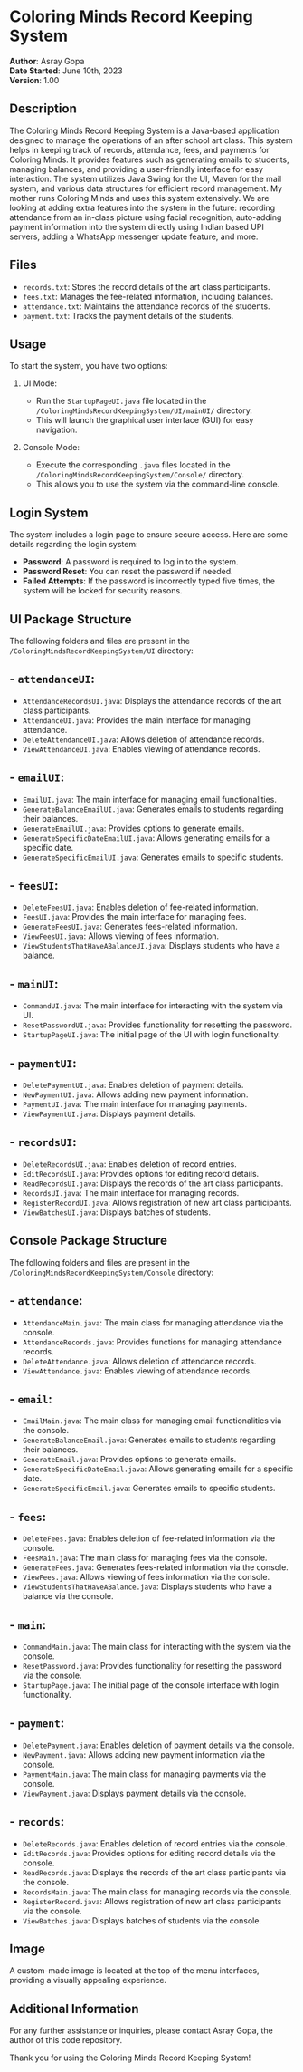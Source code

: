 # Coloring Minds Record Keeping System

**Author**: Asray Gopa  
**Date Started**: June 10th, 2023  
**Version**: 1.00  

## Description
The Coloring Minds Record Keeping System is a Java-based application designed to manage the operations of an after school art class. This system helps in keeping track of records, attendance, fees, and payments for Coloring Minds. It provides features such as generating emails to students, managing balances, and providing a user-friendly interface for easy interaction. The system utilizes Java Swing for the UI, Maven for the mail system, and various data structures for efficient record management. My mother runs Coloring Minds and uses this system extensively. We are looking at adding extra features into the system in the future: recording attendance from an in-class picture using facial recognition, auto-adding payment information into the system directly using Indian based UPI servers, adding a WhatsApp messenger update feature, and more.

## Files
- `records.txt`: Stores the record details of the art class participants.
- `fees.txt`: Manages the fee-related information, including balances.
- `attendance.txt`: Maintains the attendance records of the students.
- `payment.txt`: Tracks the payment details of the students.

## Usage
To start the system, you have two options:

1. UI Mode:
   - Run the `StartupPageUI.java` file located in the `/ColoringMindsRecordKeepingSystem/UI/mainUI/` directory.
   - This will launch the graphical user interface (GUI) for easy navigation.

2. Console Mode:
   - Execute the corresponding `.java` files located in the `/ColoringMindsRecordKeepingSystem/Console/` directory.
   - This allows you to use the system via the command-line console.

## Login System
The system includes a login page to ensure secure access. Here are some details regarding the login system:
- **Password**: A password is required to log in to the system.
- **Password Reset**: You can reset the password if needed.
- **Failed Attempts**: If the password is incorrectly typed five times, the system will be locked for security reasons.

## UI Package Structure
The following folders and files are present in the `/ColoringMindsRecordKeepingSystem/UI` directory:

## - `attendanceUI`:
  - `AttendanceRecordsUI.java`: Displays the attendance records of the art class participants.
  - `AttendanceUI.java`: Provides the main interface for managing attendance.
  - `DeleteAttendanceUI.java`: Allows deletion of attendance records.
  - `ViewAttendanceUI.java`: Enables viewing of attendance records.

## - `emailUI`:
  - `EmailUI.java`: The main interface for managing email functionalities.
  - `GenerateBalanceEmailUI.java`: Generates emails to students regarding their balances.
  - `GenerateEmailUI.java`: Provides options to generate emails.
  - `GenerateSpecificDateEmailUI.java`: Allows generating emails for a specific date.
  - `GenerateSpecificEmailUI.java`: Generates emails to specific students.

## - `feesUI`:
  - `DeleteFeesUI.java`: Enables deletion of fee-related information.
  - `FeesUI.java`: Provides the main interface for managing fees.
  - `GenerateFeesUI.java`: Generates fees-related information.
  - `ViewFeesUI.java`: Allows viewing of fees information.
  - `ViewStudentsThatHaveABalanceUI.java`: Displays students who have a balance.

## - `mainUI`:
  - `CommandUI.java`: The main interface for interacting with the system via UI.
  - `ResetPasswordUI.java`: Provides functionality for resetting the password.
  - `StartupPageUI.java`: The initial page of the UI with login functionality.

## - `paymentUI`:
  - `DeletePaymentUI.java`: Enables deletion of payment details.
  - `NewPaymentUI.java`: Allows adding new payment information.
  - `PaymentUI.java`: The main interface for managing payments.
  - `ViewPaymentUI.java`: Displays payment details.

## - `recordsUI`:

-  `DeleteRecordsUI.java`: Enables deletion of record entries.
  - `EditRecordsUI.java`: Provides options for editing record details.
  - `ReadRecordsUI.java`: Displays the records of the art class participants.
  - `RecordsUI.java`: The main interface for managing records.
  - `RegisterRecordUI.java`: Allows registration of new art class participants.
  - `ViewBatchesUI.java`: Displays batches of students.

## Console Package Structure
The following folders and files are present in the `/ColoringMindsRecordKeepingSystem/Console` directory:

## - `attendance`:
  - `AttendanceMain.java`: The main class for managing attendance via the console.
  - `AttendanceRecords.java`: Provides functions for managing attendance records.
  - `DeleteAttendance.java`: Allows deletion of attendance records.
  - `ViewAttendance.java`: Enables viewing of attendance records.

## - `email`:
  - `EmailMain.java`: The main class for managing email functionalities via the console.
  - `GenerateBalanceEmail.java`: Generates emails to students regarding their balances.
  - `GenerateEmail.java`: Provides options to generate emails.
  - `GenerateSpecificDateEmail.java`: Allows generating emails for a specific date.
  - `GenerateSpecificEmail.java`: Generates emails to specific students.

## - `fees`:
  - `DeleteFees.java`: Enables deletion of fee-related information via the console.
  - `FeesMain.java`: The main class for managing fees via the console.
  - `GenerateFees.java`: Generates fees-related information via the console.
  - `ViewFees.java`: Allows viewing of fees information via the console.
  - `ViewStudentsThatHaveABalance.java`: Displays students who have a balance via the console.

## - `main`:
  - `CommandMain.java`: The main class for interacting with the system via the console.
  - `ResetPassword.java`: Provides functionality for resetting the password via the console.
  - `StartupPage.java`: The initial page of the console interface with login functionality.

## - `payment`:
  - `DeletePayment.java`: Enables deletion of payment details via the console.
  - `NewPayment.java`: Allows adding new payment information via the console.
  - `PaymentMain.java`: The main class for managing payments via the console.
  - `ViewPayment.java`: Displays payment details via the console.

## - `records`:
  - `DeleteRecords.java`: Enables deletion of record entries via the console.
  - `EditRecords.java`: Provides options for editing record details via the console.
  - `ReadRecords.java`: Displays the records of the art class participants via the console.
  - `RecordsMain.java`: The main class for managing records via the console.
  - `RegisterRecord.java`: Allows registration of new art class participants via the console.
  - `ViewBatches.java`: Displays batches of students via the console.

## Image
A custom-made image is located at the top of the menu interfaces, providing a visually appealing experience.

## Additional Information
For any further assistance or inquiries, please contact Asray Gopa, the author of this code repository.

Thank you for using the Coloring Minds Record Keeping System!
